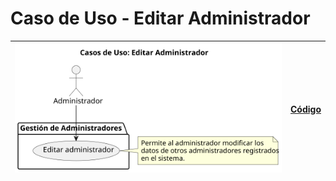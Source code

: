 # Caso de Uso - Editar Administrador

| ![Diagrama de Clases](/casos_de_uso/imagenes/administrador/Editar_Administrador.svg) |[Código](/casos_de_uso/diagrama_casos_de_uso/administrador/editar_administrador/editar_administrador.puml)|
|--------------------------------------------------------------------------------------|---|